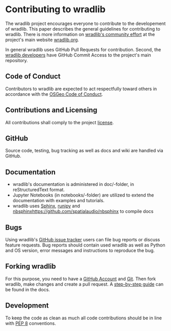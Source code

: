 # Contributing to wradlib

The wradlib project encourages everyone to contribute to the developement of wradlib. This paper describes the general guidelines for contributing to wradlib. There is more information on [wradlib's community effort](http://wradlib.org/wradlib-docs/latest/community.html) at the project's main website [wradlib.org](wradlib.org).

In general wradlib uses GitHub Pull Requests for contribution. Second, the [wradlib developers](CONTRIBUTORS.txt) have GitHub Commit Access to the project's main repository.

## Code of Conduct

Contributors to wradlib are expected to act respectfully toward others in accordance with the [OSGeo Code of Conduct](http://www.osgeo.org/code_of_conduct).

## Contributions and Licensing

All contributions shall comply to the project [license](LICENSE.txt).

## GitHub

Source code, testing, bug tracking as well as docs and wiki are handled via GitHub.

## Documentation

* wradlib's documentation is administered in doc/-folder, in reStructuredText format.
* Jupyter Notebooks (in notebooks/-folder) are utilized to extend the documentation with examples and tutorials.
* wradlib uses [Sphinx](http://sphinx-doc.org/), [runipy](https://github.com/paulgb/runipy) and [nbsphinx]()https://github.com/spatialaudio/nbsphinx to compile docs

## Bugs

Using wradlib's [GitHub issue tracker](https://github.com/wradlib/wradlib/issues) users can file bug reports or discuss feature requests. Bug reports should contain
used wradlib as well as Python and OS version, error messages and instructions to reproduce the bug.

## Forking wradlib

For this purpose, you need to have a [GitHub Account](https://github.com/signup/free) and [Git](https://git-scm.com/). Then fork wradlib, make changes and create a pull request. A [step-by-step guide](http://wradlib.org/wradlib-docs/latest/community.html#how-to-contribute-to) can be found in the docs.

## Development

To keep the code as clean as much all code contributions should be in line with [PEP 8](https://www.python.org/dev/peps/pep-0008/) conventions.


